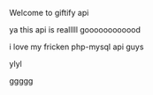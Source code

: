 Welcome to giftify api

ya this api is realllll goooooooooood

i love my fricken php-mysql api guys

ylyl
















ggggg
